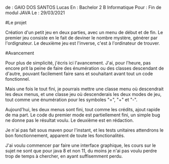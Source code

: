 de : GAIO DOS SANTOS Lucas
En : Bachelor 2 B Informatique
Pour : Fin de modul JAVA
Le : 29/03/2021

#Le projet

Création d'un petit jeu en deux parties, avec un menu de début et de fin. Le premier jeu consiste en le fait de deviner le nombre mystère, générer par l'ordignateur. Le deuxième jeu est l'inverse, c'est à l'ordinateur de trouver.

#Avancement

Pour plus de simplicité, j'écris ici l'avancement. J'ai, pour l'heure, pas encore prit la peine de faire des énumération ou des classes descendant de d'autre, pouvant facilement faire sans et souhaitant avant tout un code fonctionnel.

Mais une fois le tout fini, je pourrais mettre une classe menu où descendrait les deux menus, et une classe jeu où descenderais les deux modes de jeu, tout comme une énumération pour les symboles "=", "+" et "-".

Aujourd'hui, les deux menus sont fini, tout comme les crédits, ajout rapide de ma part. Le code du premier mode est partiellement fini, un simple bug ne donne pas le résultat voulu. Le deuxième est en rédaction.

Je n'ai pas fait sous maven pour l'instant, et les tests unitaires attendrons le bon fonctionnement, apparent de toute les fonctionalités.

J'ai voulu commencer par faire une interface graphique, les cours sur le sujet ne sont que pour java 8 et non 11, du moins je n'ai pas voulu perdre trop de temps à chercher, en ayant suffisemment perdu.
